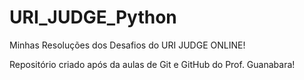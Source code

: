 # URI_JUDGE_Python
 Minhas Resoluções dos Desafios do URI JUDGE ONLINE!

 Repositório criado após da aulas de Git e GitHub do Prof. Guanabara! 

